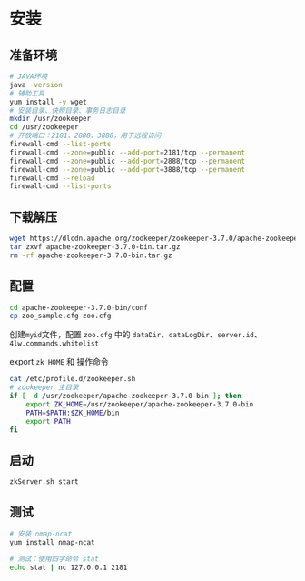 # 安装

## 准备环境

``` bash
# JAVA环境
java -version
# 辅助工具
yum install -y wget
# 安装目录、快照目录、事务日志目录
mkdir /usr/zookeeper
cd /usr/zookeeper
# 开放端口：2181、2888、3888，用于远程访问
firewall-cmd --list-ports
firewall-cmd --zone=public --add-port=2181/tcp --permanent
firewall-cmd --zone=public --add-port=2888/tcp --permanent
firewall-cmd --zone=public --add-port=3888/tcp --permanent
firewall-cmd --reload
firewall-cmd --list-ports
```

## 下载解压

``` bash
wget https://dlcdn.apache.org/zookeeper/zookeeper-3.7.0/apache-zookeeper-3.7.0-bin.tar.gz
tar zxvf apache-zookeeper-3.7.0-bin.tar.gz
rm -rf apache-zookeeper-3.7.0-bin.tar.gz
```

## 配置

``` bash
cd apache-zookeeper-3.7.0-bin/conf
cp zoo_sample.cfg zoo.cfg
```

创建`myid`文件，配置 `zoo.cfg` 中的 `dataDir`、`dataLogDir`、`server.id`、`4lw.commands.whitelist`

export `zk_HOME` 和 操作命令

``` bash
cat /etc/profile.d/zookeeper.sh 
# zookeeper 主目录
if [ -d /usr/zookeeper/apache-zookeeper-3.7.0-bin ]; then
	export ZK_HOME=/usr/zookeeper/apache-zookeeper-3.7.0-bin
	PATH=$PATH:$ZK_HOME/bin
	export PATH
fi

```



## 启动

``` bash
zkServer.sh start
```

## 测试

``` bash
# 安装 nmap-ncat
yum install nmap-ncat

# 测试：使用四字命令 stat
echo stat | nc 127.0.0.1 2181
```



